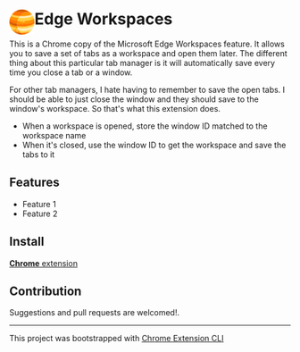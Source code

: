 # <img src="public/icons/icon_48.png" width="45" align="left">Edge Workspaces

This is a Chrome copy of the Microsoft Edge Workspaces feature. It allows you to save a set of tabs as a workspace and open them later.
The different thing about this particular tab manager is it will automatically save every time you close a tab or a window.

For other tab managers, I hate having to remember to save the open tabs. I should be able to just close the window and they should save to the window's workspace. 
So that's what this extension does.

* When a workspace is opened, store the window ID matched to the workspace name
* When it's closed, use the window ID to get the workspace and save the tabs to it

## Features

- Feature 1
- Feature 2

## Install

[**Chrome** extension]()

## Contribution

Suggestions and pull requests are welcomed!.

---

This project was bootstrapped with [Chrome Extension CLI](https://github.com/dutiyesh/chrome-extension-cli)

